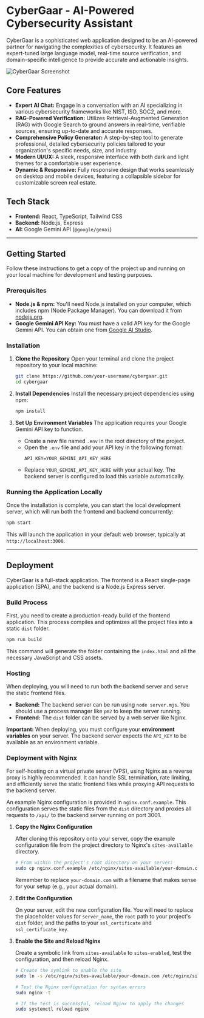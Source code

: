 # CyberGaar - AI-Powered Cybersecurity Assistant

CyberGaar is a sophisticated web application designed to be an AI-powered partner for navigating the complexities of cybersecurity. It features an expert-tuned large language model, real-time source verification, and domain-specific intelligence to provide accurate and actionable insights.

![CyberGaar Screenshot](https://storage.googleapis.com/aistudio-project-images/b48d2874-9548-4384-a14a-71424e6c1e57.png)

## Core Features

-   **Expert AI Chat:** Engage in a conversation with an AI specializing in various cybersecurity frameworks like NIST, ISO, SOC2, and more.
-   **RAG-Powered Verification:** Utilizes Retrieval-Augmented Generation (RAG) with Google Search to ground answers in real-time, verifiable sources, ensuring up-to-date and accurate responses.
-   **Comprehensive Policy Generator:** A step-by-step tool to generate professional, detailed cybersecurity policies tailored to your organization's specific needs, size, and industry.
-   **Modern UI/UX:** A sleek, responsive interface with both dark and light themes for a comfortable user experience.
-   **Dynamic & Responsive:** Fully responsive design that works seamlessly on desktop and mobile devices, featuring a collapsible sidebar for customizable screen real estate.

## Tech Stack

-   **Frontend:** React, TypeScript, Tailwind CSS
-   **Backend:** Node.js, Express
-   **AI:** Google Gemini API (`@google/genai`)

---

## Getting Started

Follow these instructions to get a copy of the project up and running on your local machine for development and testing purposes.

### Prerequisites

-   **Node.js & npm:** You'll need Node.js installed on your computer, which includes npm (Node Package Manager). You can download it from [nodejs.org](https://nodejs.org/).
-   **Google Gemini API Key:** You must have a valid API key for the Google Gemini API. You can obtain one from [Google AI Studio](https://aistudio.google.com/app/apikey).

### Installation

1.  **Clone the Repository**
    Open your terminal and clone the project repository to your local machine:
    ```bash
    git clone https://github.com/your-username/cybergaar.git
    cd cybergaar
    ```

2.  **Install Dependencies**
    Install the necessary project dependencies using npm:
    ```bash
    npm install
    ```

3.  **Set Up Environment Variables**
    The application requires your Google Gemini API key to function.
    -   Create a new file named `.env` in the root directory of the project.
    -   Open the `.env` file and add your API key in the following format:
        ```
        API_KEY=YOUR_GEMINI_API_KEY_HERE
        ```
    -   Replace `YOUR_GEMINI_API_KEY_HERE` with your actual key. The backend server is configured to load this variable automatically.

### Running the Application Locally

Once the installation is complete, you can start the local development server, which will run both the frontend and backend concurrently:

```bash
npm start
```

This will launch the application in your default web browser, typically at `http://localhost:3000`.

---

## Deployment

CyberGaar is a full-stack application. The frontend is a React single-page application (SPA), and the backend is a Node.js Express server.

### Build Process

First, you need to create a production-ready build of the frontend application. This process compiles and optimizes all the project files into a static `dist` folder.

```bash
npm run build
```

This command will generate the folder containing the `index.html` and all the necessary JavaScript and CSS assets.

### Hosting

When deploying, you will need to run both the backend server and serve the static frontend files.

-   **Backend:** The backend server can be run using `node server.mjs`. You should use a process manager like `pm2` to keep the server running.
-   **Frontend:** The `dist` folder can be served by a web server like Nginx.

**Important:** When deploying, you must configure your **environment variables** on your server. The backend server expects the `API_KEY` to be available as an environment variable.

### Deployment with Nginx

For self-hosting on a virtual private server (VPS), using Nginx as a reverse proxy is highly recommended. It can handle SSL termination, rate limiting, and efficiently serve the static frontend files while proxying API requests to the backend server.

An example Nginx configuration is provided in `nginx.conf.example`. This configuration serves the static files from the `dist` directory and proxies all requests to `/api/` to the backend server running on port 3001.

1.  **Copy the Nginx Configuration**

    After cloning this repository onto your server, copy the example configuration file from the project directory to Nginx's `sites-available` directory.

    ```bash
    # From within the project's root directory on your server:
    sudo cp nginx.conf.example /etc/nginx/sites-available/your-domain.com
    ```
    Remember to replace `your-domain.com` with a filename that makes sense for your setup (e.g., your actual domain).

2.  **Edit the Configuration**

    On your server, edit the new configuration file. You will need to replace the placeholder values for `server_name`, the `root` path to your project's `dist` folder, and the paths to your `ssl_certificate` and `ssl_certificate_key`.

3.  **Enable the Site and Reload Nginx**

    Create a symbolic link from `sites-available` to `sites-enabled`, test the configuration, and then reload Nginx.

    ```bash
    # Create the symlink to enable the site
    sudo ln -s /etc/nginx/sites-available/your-domain.com /etc/nginx/sites-enabled/

    # Test the Nginx configuration for syntax errors
    sudo nginx -t

    # If the test is successful, reload Nginx to apply the changes
    sudo systemctl reload nginx
    ```
